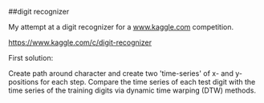##digit recognizer

My attempt at a digit recognizer for a www.kaggle.com competition.

https://www.kaggle.com/c/digit-recognizer

First solution:

Create path around character and create two 'time-series' of x- and y-positions for each step.
Compare the time series of each test digit with the time series of the training digits via dynamic time warping (DTW) methods.
